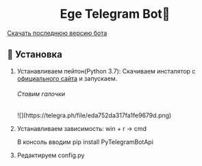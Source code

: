 <h1 align="center">Ege Telegram Bot👋</h1>
<a href="https://github.com/daveusa31/TG_ege_bot/releases">Скачать последнюю версию бота</a>

## 🚀 Установка

1. Устанавливаем пейтон(Python 3.7):
	Скачиваем инсталятор с [официального сайта](https://www.python.org/ftp/python/3.7.3/python-3.7.3.exe) и запускаем.

	<h6>Ставим галочки</h6>
    ![](https://telegra.ph/file/eda752da317fa1fe9679d.png)




2. Устанавливаем зависимость:
	win + r -> cmd 

	В консоль вводим pip install PyTelegramBotApi

3. Редактируем config.py

